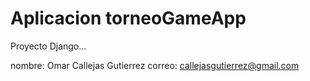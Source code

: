 # Aplicacion torneoGameApp

Proyecto Django...

nombre: Omar Callejas Gutierrez
correo: callejasgutierrez@gmail.com

